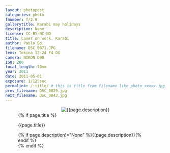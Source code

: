```yaml
---
layout: photopost
categories: photo
fnumber: f/2.8
gallerytitle: Karabi may holidays
description: None
license: CC-BY-NC-ND
title: Caver on work. Karabi
author: Pablo Bo.
filename: DSC_0071.JPG
lens: Tokina 12-24 F4 DX
camera: NIKON D90
ISO: 200
focal_length: 70mm
year: 2011
date: 2011-05-01
exposure: 1/125sec
permalink: /:title/ # this is title from filename like photo_xxxxx.jpg
prev_filename: DSC_0029.jpg
next_filename: DSC_0043.jpg
---
```


<figure style="">
<div id="photo" style="text-align: center;">
<img class="" src="{{ site.url }}/images/gallery/{{page.year}}/{{page.gallerytitle}}/{{page.filename}}" alt="{{page.description}}">
</div>
{% if page.title %}
<figcaption><p>{{page.title}}</p>{% if page.description!="None" %}{{page.description}}{% endif %}</figcaption>
{% endif %}
</figure>
